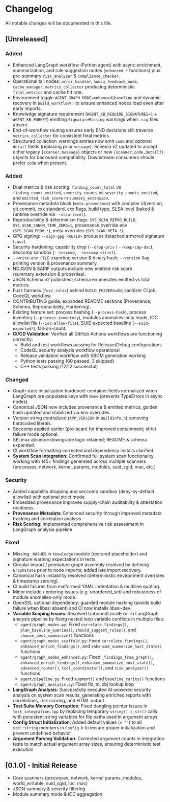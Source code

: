 # Changelog

All notable changes will be documented in this file.

## [Unreleased]

### Added
- Enhanced LangGraph workflow (Python agent) with async enrichment, summarization, and rule suggestion nodes (`enhanced_*` functions) plus pre-summary `risk_analyzer` & `compliance_checker`.
- Operational tail nodes: `error_handler`, `human_feedback_node`, `cache_manager`, `metrics_collector` producing deterministic `final_metrics` and cache hit rate.
- Environment toggle `AGENT_GRAPH_MODE=enhanced|baseline` and dynamic recovery in `build_workflow()` to ensure enhanced nodes load even after early imports.
- Knowledge signature requirement (`AGENT_KB_REQUIRE_SIGNATURES=1` + `AGENT_KB_PUBKEY`) emitting `SignatureMissing` warnings when `.sig` files absent.
- End-of-workflow routing ensures early END decisions still traverse `metrics_collector` for consistent final metrics.
- Structured collection_warnings entries now emit `code` and optional `detail` fields (replacing prior `message`). Schema v2 updated to accept either legacy `{scanner,message}` objects or new `{scanner,code,detail?}` objects for backward compatibility. Downstream consumers should prefer `code` when present.
### Added
 - Dual metrics & risk scoring: `finding_count_total` vs `finding_count_emitted`, `severity_counts` vs `severity_counts_emitted`, and `emitted_risk_score` in `summary_extension`.
 - Provenance metadata block (`meta.provenance`) with compiler id/version, git commit, cxx standard, cxx flags, build type, SLSA level (baked & runtime override via `--slsa-level`).
 - Reproducibility & determinism flags: `SYS_SCAN_REPRO_BUILD`, `SYS_SCAN_CANON_TIME_ZERO=1`, provenance override env (`SYS_SCAN_PROV_*`), meta overrides (`SYS_SCAN_META_*`).
 - GPG signing: `--sign-gpg <KEYID>` produces detached armored signature (`.asc`).
 - Security hardening: capability drop (`--drop-priv` / `--keep-cap-dac`), seccomp sandbox (`--seccomp`, `--seccomp-strict`).
 - `--write-env FILE` exporting version & binary hash; `--version` flag printing version & provenance summary.
 - NDJSON & SARIF outputs include new emitted risk score (summary_extension & properties).
 - JSON Schema v2 published; schema enumerates emitted vs total metrics.
 - Fuzz harness (`fuzz_rules`) behind `BUILD_FUZZERS=ON`; sanitizer CI job; CodeQL workflow.
 - CONTRIBUTING guide; expanded README sections (Provenance, Schema, Reproducibility, Hardening).
 - Existing feature set: process hashing (`--process-hash`), process inventory (`--process-inventory`), modules anomalies-only mode, IOC allowlist file (`--ioc-allow-file`), SUID expected baseline (`--suid-expected*`), fail-on-count.
- **CI/CD Validation**: Verified all GitHub Actions workflows are functioning correctly:
  - Build and test workflows passing for Release/Debug configurations
  - CodeQL security analysis workflow operational
  - Release validation workflow with SBOM generation working
  - Python tests passing (60 passed, 3 skipped)
  - C++ tests passing (12/12 successful)

### Changed
- Graph state initialization hardened: container fields normalized when LangGraph pre-populates keys with `None` (prevents TypeErrors in async nodes).
 - Canonical JSON now includes provenance & emitted metrics; golden hash updated and stabilized via env overrides.
 - Version string centralized (`APP_VERSION` in `BuildInfo.h`) removing hardcoded literals.
 - Seccomp applied earlier (pre-scan) for improved containment; strict failure mode optional.
 - SELinux absence downgrade logic retained; README & schema expanded.
 - CI workflow formatting corrected and dependency installs clarified.
- **System Scan Integration**: Confirmed full system scan functionality working with 145+ findings generated across multiple scanners (processes, network, kernel_params, modules, suid_sgid, mac, etc.)

### Security
- Added capability dropping and seccomp sandbox (deny-by-default allowlist) with optional strict mode.
- Embedded provenance improves supply-chain auditability & attestation readiness.
- **Provenance Metadata**: Enhanced security through improved metadata tracking and correlation analysis
- **Risk Scoring**: Implemented comprehensive risk assessment in LangGraph analysis pipeline

### Fixed
- Missing `_HASHES` in `knowledge` module (restored placeholder) and signature warning expectations in tests.
- Circular import / premature graph assembly resolved by defining `GraphState` prior to node imports; added late import recovery.
 - Canonical hash instability resolved (deterministic environment overrides & timestamp zeroing).
 - CI build failures from malformed YAML indentation & multiline quoting.
 - Minor include / ordering issues (e.g. unordered_set) and robustness of module anomalies-only mode.
 - OpenSSL optional dependency: guarded module hashing (avoids build failure when libssl absent) and CI now installs libssl-dev.
- **Variable Scoping Issues**: Resolved UnboundLocalError in LangGraph analysis pipeline by fixing nested loop variable conflicts in multiple files:
  - `agent/graph_nodes.py`: Fixed `correlate_findings()`, `plan_baseline_queries()`, `should_suggest_rules()`, and `choose_post_summarize()` functions
  - `agent/graph_nodes_scaffold.py`: Fixed `correlate_findings()`, `enhanced_enrich_findings()`, and `enhanced_summarize_host_state()` functions
  - `agent/graph_nodes_enhanced.py`: Fixed `_findings_from_graph()`, `enhanced_enrich_findings()`, `enhanced_summarize_host_state()`, `advanced_router()`, `tool_coordinator()`, and `risk_analyzer()` functions
  - `agent/pipeline.py`: Fixed `augment()` and `baseline_rarity()` functions
  - `agent/graph_analysis.py`: Fixed fid_to_obj lookup loop
- **LangGraph Analysis**: Successfully executed AI-powered security analysis on system scan results, generating enriched reports with correlations, risk scoring, and HTML output
- **Test Suite Memory Corruption**: Fixed dangling pointer issues in `test_integration.cpp` by replacing temporary `string().c_str()` calls with persistent string variables for file paths used in argument arrays
- **Config Struct Initialization**: Added default values (`= ""`) to all `std::string` members in `Config.h` to ensure proper initialization and prevent undefined behavior
- **Argument Parsing Validation**: Corrected argument counts in integration tests to match actual argument array sizes, ensuring deterministic test execution

## [0.1.0] - Initial Release

- Core scanners (processes, network, kernel params, modules, world_writable, suid_sgid, ioc, mac)
- JSON summary & severity filtering
- Module summary mode & IOC aggregation
